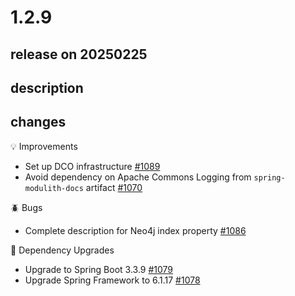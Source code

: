 # 1.2.9

## release on 20250225

## description

## changes

💡 Improvements

* Set up DCO infrastructure <a href="https://github.com/spring-projects/spring-modulith/issues/1089" data-hovercard-type="issue" data-hovercard-url="/spring-projects/spring-modulith/issues/1089/hovercard">#1089</a>
* Avoid dependency on Apache Commons Logging from <code>spring-modulith-docs</code> artifact <a href="https://github.com/spring-projects/spring-modulith/issues/1070" data-hovercard-type="issue" data-hovercard-url="/spring-projects/spring-modulith/issues/1070/hovercard">#1070</a>

🪲 Bugs

* Complete description for Neo4j index property <a href="https://github.com/spring-projects/spring-modulith/issues/1086" data-hovercard-type="issue" data-hovercard-url="/spring-projects/spring-modulith/issues/1086/hovercard">#1086</a>

🔨 Dependency Upgrades

* Upgrade to Spring Boot 3.3.9 <a href="https://github.com/spring-projects/spring-modulith/issues/1079" data-hovercard-type="issue" data-hovercard-url="/spring-projects/spring-modulith/issues/1079/hovercard">#1079</a>
* Upgrade Spring Framework to 6.1.17 <a href="https://github.com/spring-projects/spring-modulith/issues/1078" data-hovercard-type="issue" data-hovercard-url="/spring-projects/spring-modulith/issues/1078/hovercard">#1078</a>

